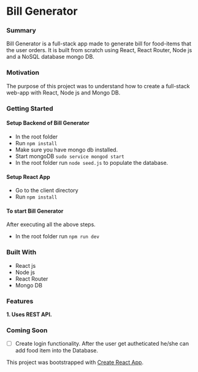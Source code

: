 # Bill Generator

### Summary
Bill Generator is a full-stack app made to generate bill for food-items that the user orders. It is built from scratch using React, React Router, Node js and a NoSQL database mongo DB.

### Motivation
The purpose of this project was to understand how to create a full-stack web-app with React, Node js and Mongo DB.

### Getting Started

#### Setup Backend of Bill Generator
* In the root folder
* Run `npm install`
* Make sure you have mongo db installed.
* Start mongoDB
`sudo service mongod start`
* In the root folder run `node seed.js` to populate the database.

#### Setup React App
* Go to the client directory
* Run `npm install`

#### To start Bill Generator
After executing all the above steps.
* In the root folder run  `npm run dev`

### Built With
* React js
* Node js
* React Router
* Mongo DB

### Features
**1. Uses REST API.**

### Coming Soon 
- [ ] Create login functionality. After the user get autheticated he/she can add food item into the Database.

This project was bootstrapped with [Create React App](https://github.com/facebook/create-react-app).



